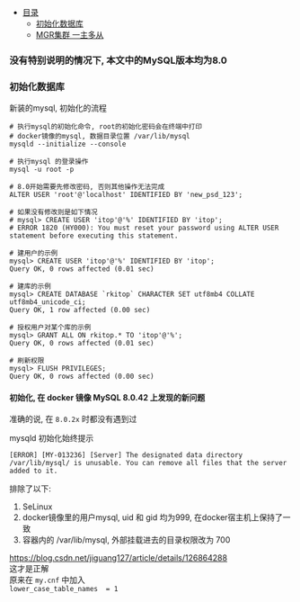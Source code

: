 * [目录](#0)
  * [初始化数据库](#1)
  * [MGR集群 一主多从](#2)

### 没有特别说明的情况下, 本文中的MySQL版本均为8.0

<h3 id="1">初始化数据库</h3>

新装的mysql, 初始化的流程

```
# 执行mysql的初始化命令, root的初始化密码会在终端中打印
# docker镜像的mysql, 数据目录位置 /var/lib/mysql
mysqld --initialize --console

# 执行mysql 的登录操作
mysql -u root -p

# 8.0开始需要先修改密码, 否则其他操作无法完成
ALTER USER 'root'@'localhost' IDENTIFIED BY 'new_psd_123';

# 如果没有修改则是如下情况
# mysql> CREATE USER 'itop'@'%' IDENTIFIED BY 'itop';
# ERROR 1820 (HY000): You must reset your password using ALTER USER statement before executing this statement.

# 建用户的示例
mysql> CREATE USER 'itop'@'%' IDENTIFIED BY 'itop';
Query OK, 0 rows affected (0.01 sec)

# 建库的示例
mysql> CREATE DATABASE `rkitop` CHARACTER SET utf8mb4 COLLATE utf8mb4_unicode_ci;
Query OK, 1 row affected (0.00 sec)

# 授权用户对某个库的示例
mysql> GRANT ALL ON rkitop.* TO 'itop'@'%';
Query OK, 0 rows affected (0.01 sec)

# 刷新权限
mysql> FLUSH PRIVILEGES;
Query OK, 0 rows affected (0.00 sec)
```


#### 初始化, 在 docker 镜像 MySQL 8.0.42 上发现的新问题

准确的说, 在 ```8.0.2x``` 时都没有遇到过

mysqld 初始化始终提示

```
[ERROR] [MY-013236] [Server] The designated data directory /var/lib/mysql/ is unusable. You can remove all files that the server added to it.
```

排除了以下:  
1) SeLinux  
2) docker镜像里的用户mysql, uid 和 gid 均为999, 在docker宿主机上保持了一致  
3) 容器内的 /var/lib/mysql, 外部挂载进去的目录权限改为 700  

https://blog.csdn.net/jiguang127/article/details/126864288  
这才是正解  
原来在 ```my.cnf``` 中加入  
```lower_case_table_names  = 1```
